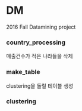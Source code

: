 # DM
2016 Fall Datamining project

### country_processing 
매출건수가 적은 나라들을 삭제

### make_table
clustering을 돌릴 테이블 생성

### clustering
